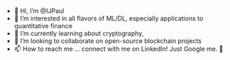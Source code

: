 - 👋 Hi, I’m @IJPaul
- 👀 I’m interested in all flavors of ML/DL, especially applications to quantitative finance
- 🌱 I’m currently learning about cryptography, 
- 💞️ I’m looking to collaborate on open-source blockchain projects
- 📫 How to reach me ... connect with me on LinkedIn! Just Google me. 💯

<!---
IJPaul/IJPaul is a ✨ special ✨ repository because its `README.md` (this file) appears on your GitHub profile.
You can click the Preview link to take a look at your changes.
--->

